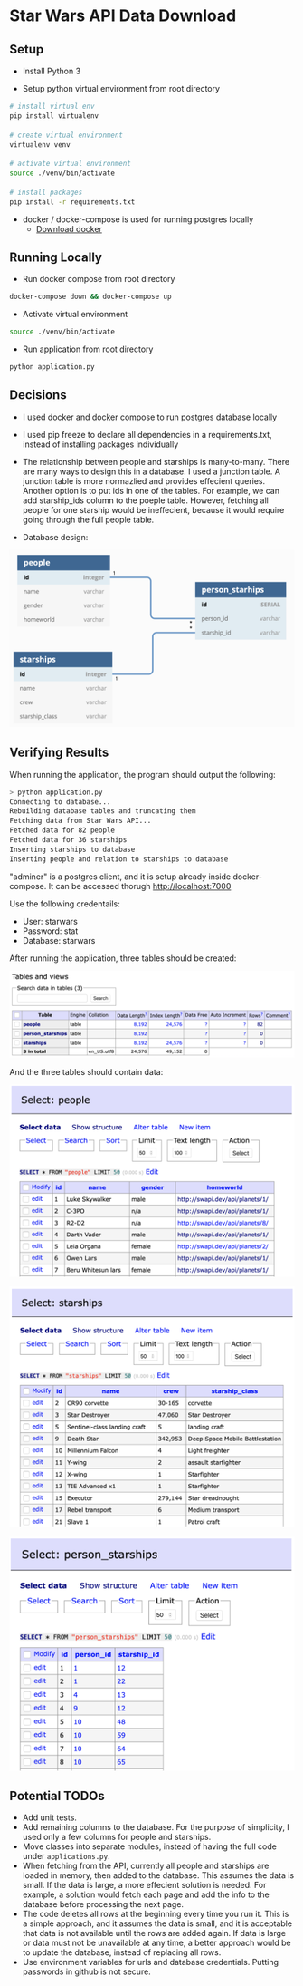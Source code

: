 # Star Wars API Data Download

## Setup

- Install Python 3

- Setup python virtual environment from root directory

```bash
# install virtual env
pip install virtualenv

# create virtual environment
virtualenv venv

# activate virtual environment
source ./venv/bin/activate

# install packages
pip install -r requirements.txt
```

- docker / docker-compose is used for running postgres locally
    - [Download docker](https://docs.docker.com/desktop/#download-and-install)


## Running Locally

- Run docker compose from root directory

```bash
docker-compose down && docker-compose up
```

- Activate virtual environment

```bash
source ./venv/bin/activate
```

- Run application from root directory

```bash
python application.py
```

## Decisions
- I used docker and docker compose to run postgres database locally
- I used pip freeze to declare all dependencies in a requirements.txt, instead of installing packages individually
- The relationship between people and starships is many-to-many. There are many ways to design this in a database. I used a junction table. A junction table is more normazlied and provides effecient queries. Another option is to put ids in one of the tables. For example, we can add starship_ids column to the poeple table. However, fetching all people for one starship would be ineffecient, because it would require going through the full people table.

- Database design:

![ERD](./images/ERD.png)


## Verifying Results

When running the application, the program should output the following:

```bash
> python application.py
Connecting to database...
Rebuilding database tables and truncating them
Fetching data from Star Wars API...
Fetched data for 82 people
Fetched data for 36 starships
Inserting starships to database
Inserting people and relation to starships to database
```

"adminer" is a postgres client, and it is setup already inside docker-compose. It can be accessed thorugh [http://localhost:7000](http://localhost:7000)

Use the following credentails:

- User: starwars
- Password: stat
- Database: starwars

After running the application, three tables should be created:

![result_tables](./images/result_tables.png)

And the three tables should contain data:

![result_people_table](./images/result_people_table.png)

![result_starships_table](./images/result_starships_table.png)

![result_relation_table](./images/result_relation_table.png)

## Potential TODOs
- Add unit tests.
- Add remaining columns to the database. For the purpose of simplicity, I used only a few columns for people and starships.
- Move classes into separate modules, instead of having the full code under `applications.py`.
- When fetching from the API, currently all people and starships are loaded in memory, then added to the database. This assumes the data is small. If the data is large, a more effecient solution is needed. For example, a solution would fetch each page and add the info to the database before processing the next page.
- The code deletes all rows at the beginning every time you run it. This is a simple approach, and it assumes the data is small, and it is acceptable that data is not available until the rows are added again. If data is large or data must not be unavailable at any time, a better approach would be to update the database, instead of replacing all rows.
- Use environment variables for urls and database credentials. Putting passwords in github is not secure.
